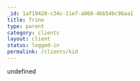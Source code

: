```yaml
---
_id: 1af19420-c34c-11e7-a068-4bb54bc96aa1
title: Trine
type: parent
category: clients
layout: client
status: logged-in
permalink: /clients/kid
---
```

undefined
